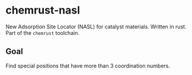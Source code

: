 # chemrust-nasl

New Adsorption Site Locator (NASL) for catalyst materials. Written in rust. Part of the `chemrust` toolchain.

## Goal

Find special positions that have more than 3 coordination numbers.
